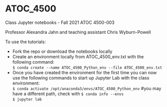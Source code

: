 # ATOC_4500
Class Jupyter notebooks - Fall 2021 ATOC 4500-003

Professor Alexandra Jahn and teaching assistant Chris Wyburn-Powell

To use the tutorials:
- Fork the repo or download the notebooks locally
- Create an environment locally from ATOC_4500_env.txt with the following command: <br>
  `$ conda create --name ATOC_4500_Python_env --file ATOC_4500_env.txt`
- Once you have created the environment for the first time you can now use the following commands to start up Jupyter Lab with the class environment: <br>
  `$ conda activate /opt/anaconda3/envs/ATOC_4500_Python_env` #you may have a different path, check with `$ conda info --envs` <br>
  `$ jupyter lab`
